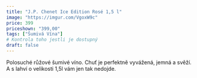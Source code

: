 ```yaml
---
title: "J.P. Chenet Ice Edition Rosé 1,5 l"
image: "https://imgur.com/VgoxW9c"
price: 399
priceshown: "399,00"
tags: ["Šumivá Vína"] 
# Kontrola toho jestli je dostupný
draft: false
---
```

Polosuché růžové šumivé víno. Chuť je perfektně vyvážená, jemná a svěží. A s lahví o velikosti 1,5l vám jen tak nedojde. 